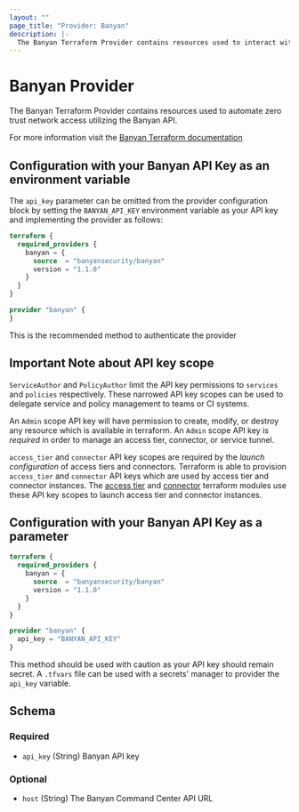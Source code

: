 ```yaml
---
layout: ""
page_title: "Provider: Banyan"
description: |-
  The Banyan Terraform Provider contains resources used to interact with the Banyan API.
---
```


# Banyan Provider

The Banyan Terraform Provider contains resources used to automate zero trust network access utilizing the Banyan API.

For more information visit the [Banyan Terraform documentation](https://docs.banyansecurity.io/docs/api-guide/terraform/)

## Configuration with your Banyan API Key as an environment variable
The `api_key` parameter can be omitted from the provider configuration block by setting the `BANYAN_API_KEY` environment variable as your API key and implementing the provider as follows:
```terraform
terraform {
  required_providers {
    banyan = {
      source  = "banyansecurity/banyan"
      version = "1.1.0"
    }
  }
}

provider "banyan" {
}
```
This is the recommended method to authenticate the provider

## Important Note about API key scope
`ServiceAuthor` and `PolicyAuthor` limit the API key permissions to `services` and `policies` respectively. These narrowed API key scopes can be used to delegate service and policy management to teams or CI systems.

An `Admin` scope API key will have permission to create, modify, or destroy any resource which is available in terraform. An  `Admin` scope
API key is *required* in order to manage an access tier, connector, or service tunnel.

`access_tier` and `connector` API key scopes are required by the *launch configuration* of access tiers and connectors. Terraform is able to provision `access_tier` and `connector` API keys which are used by access tier and connector instances. The  [access tier](https://registry.terraform.io/modules/banyansecurity/banyan-accesstier2) and [connector](https://registry.terraformio/modules/banyansecurity/banyan-connector) terraform modules use these API key scopes to launch access tier and connector instances.

## Configuration with your Banyan API Key as a parameter
```terraform
terraform {
  required_providers {
    banyan = {
      source  = "banyansecurity/banyan"
      version = "1.1.0"
    }
  }
}

provider "banyan" {
  api_key = "BANYAN_API_KEY"
}
```
This method should be used with caution as your API key should remain secret. A `.tfvars` file can be used with a secrets' manager to provider the `api_key` variable.

<!-- schema generated by tfplugindocs -->
## Schema

### Required

- `api_key` (String) Banyan API key

### Optional

- `host` (String) The Banyan Command Center API URL
